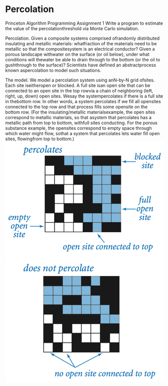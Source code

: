 # Percolation
Princeton Algorithm Programming Assignment 1
Write a program to estimate the value of the percolationthreshold via Monte Carlo simulation.

Percolation. Given a composite systems comprised ofrandomly distributed insulating and metallic materials: whatfraction of the materials need to be metallic so that the compositesystem is an electrical conductor? Given a porous landscape withwater on the surface (or oil below), under what conditions will thewater be able to drain through to the bottom (or the oil to gushthrough to the surface)? Scientists have defined an abstractprocess known aspercolation to model such situations.

The model. We model a percolation system using anN-by-N grid ofsites. Each site iseitheropen or blocked. A full site isan open site that can be connected to an open site in the top rowvia a chain of neighboring (left, right, up, down) open sites. Wesay the systempercolates if there is a full site in thebottom row. In other words, a system percolates if we fill all opensites connected to the top row and that process fills some opensite on the bottom row. (For the insulating/metallic materialsexample, the open sites correspond to metallic materials, so that asystem that percolates has a metallic path from top to bottom, withfull sites conducting. For the porous substance example, the opensites correspond to empty space through which water might flow, sothat a system that percolates lets water fill open sites, flowingfrom top to bottom.)
![percolates-yes](https://github.com/Sidney-L/Percolation/raw/master/pic/percolates-yes.png) ![percolates-no](https://github.com/Sidney-L/Percolation/raw/master/pic/percolates-no.png)

